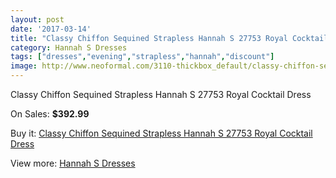 ```yaml
---
layout: post
date: '2017-03-14'
title: "Classy Chiffon Sequined Strapless Hannah S 27753 Royal Cocktail Dress"
category: Hannah S Dresses
tags: ["dresses","evening","strapless","hannah","discount"]
image: http://www.neoformal.com/3110-thickbox_default/classy-chiffon-sequined-strapless-hannah-s-27753-royal-cocktail-dress.jpg
---
```

Classy Chiffon Sequined Strapless Hannah S 27753 Royal Cocktail Dress

On Sales: **$392.99**
<a href="https://www.neoformal.com/en/hannah-s-dresses/1163-classy-chiffon-sequined-strapless-hannah-s-27753-royal-cocktail-dress.html"><amp-img layout="responsive" width="600" height="600" src="//www.neoformal.com/3110-thickbox_default/classy-chiffon-sequined-strapless-hannah-s-27753-royal-cocktail-dress.jpg" alt="Classy Chiffon Sequined Strapless Hannah S 27753 Royal Cocktail Dress 0" /></a>
<a href="https://www.neoformal.com/en/hannah-s-dresses/1163-classy-chiffon-sequined-strapless-hannah-s-27753-royal-cocktail-dress.html"><amp-img layout="responsive" width="600" height="600" src="//www.neoformal.com/3111-thickbox_default/classy-chiffon-sequined-strapless-hannah-s-27753-royal-cocktail-dress.jpg" alt="Classy Chiffon Sequined Strapless Hannah S 27753 Royal Cocktail Dress 1" /></a>

Buy it: [Classy Chiffon Sequined Strapless Hannah S 27753 Royal Cocktail Dress](https://www.neoformal.com/en/hannah-s-dresses/1163-classy-chiffon-sequined-strapless-hannah-s-27753-royal-cocktail-dress.html "Classy Chiffon Sequined Strapless Hannah S 27753 Royal Cocktail Dress")

View more: [Hannah S Dresses](https://www.neoformal.com/en/12-hannah-s-dresses "Hannah S Dresses")